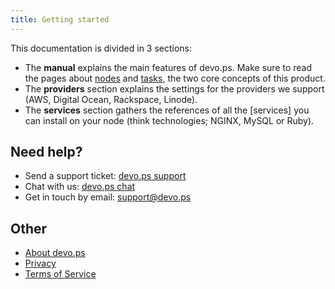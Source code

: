 ```yaml
---
title: Getting started
---
```


This documentation is divided in 3 sections:

- The **manual** explains the main features of devo.ps. Make sure to read the pages about [nodes](/manual/nodes) and [tasks](/manual/tasks), the two core concepts of this product.
- The **providers** section explains the settings for the providers we support (AWS, Digital Ocean, Rackspace, Linode).
- The **services** section gathers the references of all the [services] you can install on your node (think technologies; NGINX, MySQL or Ruby).

## Need help?

- Send a support ticket: [devo.ps support](http://intercom.io)
- Chat with us: [devo.ps chat](http://app.octochat.com/devo.ps)
- Get in touch by email: [support@devo.ps](mailto:support@devo.ps)

## Other

- [About devo.ps](http://devo.ps)
- [Privacy](http://devo.ps/privacy)
- [Terms of Service](http://devo.ps/tos)